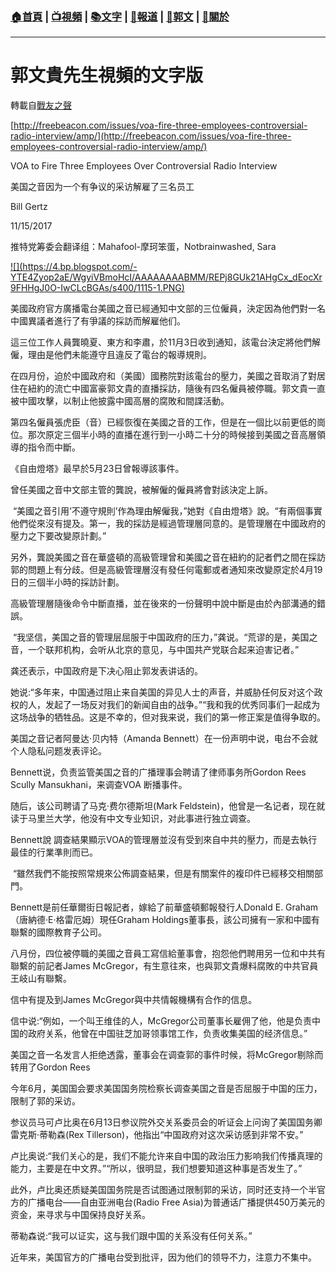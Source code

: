 ###  [:house:首頁](https://github.com/ourhimalayas/home) | [:tv:視頻](https://github.com/ourhimalayas/videos) | [:books:文字](https://github.com/ourhimalayas/txt) | [:newspaper:報道](https://github.com/ourhimalayas/news) | [:eagle:郭文](https://github.com/ourhimalayas/guomedia) | [:pray:關於](https://github.com/ourhimalayas/home/tree/master/about)
---
# 郭文貴先生視頻的文字版
轉載自[戰友之聲](http://littleantvoice.blogspot.com)

[http://freebeacon.com/issues/voa-fire-three-employees-controversial-radio-interview/amp/](http://freebeacon.com/issues/voa-fire-three-employees-controversial-radio-interview/amp/)



VOA to Fire Three Employees Over Controversial Radio Interview

美国之音因为一个有争议的采访解雇了三名员工



Bill Gertz

11/15/2017



推特党筹委会翻译组：Mahafool-摩珂笨蛋，Notbrainwashed, Sara



[!\[\](https://4.bp.blogspot.com/-YTE4Zyop2aE/WgyiVBmoHcI/AAAAAAAABMM/REPj8GUk21AHgCx_dEocXr9FHHgJ0O-IwCLcBGAs/s400/1115-1.PNG)](https://4.bp.blogspot.com/-YTE4Zyop2aE/WgyiVBmoHcI/AAAAAAAABMM/REPj8GUk21AHgCx_dEocXr9FHHgJ0O-IwCLcBGAs/s1600/1115-1.PNG)





美國政府官方廣播電台美國之音已經通知中文部的三位僱員，決定因為他們對一名中國異議者進行了有爭議的採訪而解雇他们。



這三位工作人員龔曉夏、東方和李肅，於11月3日收到通知，該電台決定將他們解僱，理由是他們未能遵守且違反了電台的報導規則。



在四月份，迫於中國政府和（美國）國務院對該電台的壓力，美國之音取消了對居住在紐約的流亡中國富豪郭文貴的直播採訪，隨後有四名僱員被停職。郭文貴一直被中國攻擊，以制止他披露中國高層的腐敗和間諜活動。



第四名僱員張虎臣（音）已經恢復在美國之音的工作，但是在一個比以前更低的崗位。那次原定三個半小時的直播在進行到一小時二十分的時候接到美國之音高層領導的指令而中斷。

《自由燈塔》最早於5月23日曾報導該事件。



曾任美國之音中文部主管的龔說，被解僱的僱員將會對該決定上訴。

&nbsp;“美國之音引用‘不遵守規則’作為理由解僱我，”她對《自由燈塔》說。“有兩個事實他們從來沒有提及。第一，我的採訪是經過管理層同意的。是管理層在中國政府的壓力之下要改變原計劃。”



另外，龔說美國之音在華盛頓的高級管理曾和美國之音在紐約的記者們之間在採訪郭的問題上有分歧。但是高級管理層沒有發任何電郵或者通知來改變原定於4月19日的三個半小時的採訪計劃。



高級管理層隨後命令中斷直播，並在後來的一份聲明中說中斷是由於內部溝通的錯誤。

&nbsp;“我坚信，美国之音的管理层屈服于中国政府的压力，”龚说。“荒谬的是，美国之音，一个联邦机构，会听从北京的意见，与中国共产党联合起来迫害记者。”



龚还表示，中国政府是下决心阻止郭发表讲话的。



她说:“多年来，中国通过阻止来自美国的异见人士的声音，并威胁任何反对这个政权的人，发起了一场反对我们的新闻自由的战争。”“我和我的优秀同事们一起成为这场战争的牺牲品。这是不幸的，但对我来说，我们的第一修正案是值得争取的。



美国之音记者阿曼达·贝内特（Amanda Bennett）在一份声明中说，电台不会就个人隐私问题发表评论。



Bennett说，负责监管美国之音的广播理事会聘请了律师事务所Gordon Rees Scully Mansukhani，来调查VOA&nbsp;断播事件。



随后，该公司聘请了马克·费尔德斯坦(Mark Feldstein)，他曾是一名记者，现在就读于马里兰大学，他没有中文专业知识，对此事进行独立调查。



Bennett說&nbsp;調查結果顯示VOA的管理層並沒有受到來自中共的壓力，而是去執行最佳的行業準則而已。



&nbsp;“雖然我們不能按照常規來公佈調查結果，但是有關案件的複印件已經移交相關部門。



Bennett是前任華爾街日報記者，嫁給了前華盛頓郵報發行人Donald E. Graham（唐納德·E·格雷厄姆）現任Graham Holdings董事長，該公司擁有一家和中國有聯繫的國際教育子公司。



八月份，四位被停職的美國之音員工寫信給董事會，抱怨他們聘用另一位和中共有聯繫的前記者James McGregor，有生意往來，也與郭文貴爆料腐敗的中共官員王岐山有聯繫。



信中有提及到James McGregor與中共情報機構有合作的信息。



信中说:“例如，一个叫王维佳的人，McGregor公司董事长雇佣了他，他是负责中国的政府关系，他曾在中国驻芝加哥领事馆工作，负责收集美国的经济信息。”



美国之音一名发言人拒绝透露，董事会在调查郭的事件时候，将McGregor剔除而转用了Gordon Rees



今年6月，美国国会要求美国国务院检察长调查美国之音是否屈服于中国的压力，限制了郭的采访。



参议员马可卢比奥在6月13日参议院外交关系委员会的听证会上问询了美国国务卿雷克斯·蒂勒森(Rex Tillerson)，他指出“中国政府对这次采访感到非常不安。”



卢比奥说:“我们关心的是，我们不能允许来自中国的政治压力影响我们传播真理的能力，主要是在中文界。”“所以，很明显，我们想要知道这种事是否发生了。”



此外，卢比奥还质疑美国国务院是否试图通过限制郭的采访，同时还支持一个半官方的广播电台——自由亚洲电台(Radio Free Asia)为普通话广播提供450万美元的资金，来寻求与中国保持良好关系。



蒂勒森说:“我可以证实，这与我们跟中国的关系没有任何关系。”



近年来，美国官方的广播电台受到批评，因为他们的领导不力，注意力不集中。